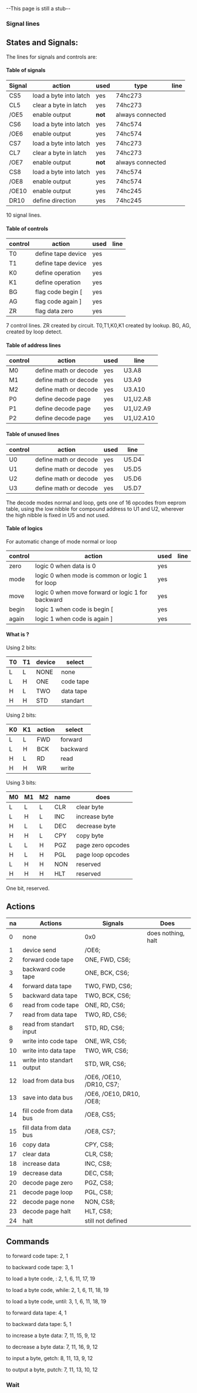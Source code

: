 
--This page is still a stub--

### Signal lines

## States and Signals:

The lines for signals and controls are:

#### Table of signals

| Signal | action | used | type | line |
| --- | --- | --- | --- | --- |
| CS5 | load a byte into latch | yes | 74hc273 | |
| CL5 | clear a byte in latch | yes | 74hc273 | |
| /OE5 | enable output | **not** | always connected |
| CS6 | load a byte into latch | yes | 74hc574 |  | 
| /OE6 | enable output | yes | 74hc574 |  |
| CS7 | load a byte into latch | yes |  74hc273 | |
| CL7 | clear a byte in latch | yes | 74hc273 | |
| /OE7 | enable output | **not** | always connected |
| CS8 | load a byte into latch | yes | 74hc574 |  |
| /OE8 | enable output | yes | 74hc574 |  |
| /OE10 | enable output | yes | 74hc245 |  |
| DR10 | define direction | yes | 74hc245 |  |

10 signal lines.

#### Table of controls

| control | action | used | line |
| --- | --- | --- | --- |
| T0 | define tape device | yes |  |
| T1 | define tape device | yes |  |
| K0 | define operation | yes | |
| K1 | define operation | yes | |
| BG | flag code begin [ | yes | |
| AG | flag code again ] | yes | |
| ZR | flag data zero | yes | |

7 control lines. ZR created by circuit. T0,T1,K0,K1 created by lookup. BG, AG, created by loop detect.

#### Table of address lines

| control | action | used | line |
| --- | --- | --- | --- |
| M0 | define math or decode | yes | U3.A8 |
| M1 | define math or decode | yes | U3.A9 |
| M2 | define math or decode | yes | U3.A10 |
| P0 | define decode page | yes | U1,U2.A8 |
| P1 | define decode page | yes | U1,U2.A9 |
| P2 | define decode page | yes | U1,U2.A10 |

#### Table of unused lines

| control | action | used | line |
| --- | --- | --- | --- |
| U0 | define math or decode | yes | U5.D4 |
| U1 | define math or decode | yes | U5.D5 |
| U2 | define math or decode | yes | U5.D6 |
| U3 | define math or decode | yes | U5.D7 |

The decode modes normal and loop, gets one of 16 opcodes from eeprom table, using the low nibble for compound address to U1 and U2, wherever the high nibble is fixed in U5 and not used. 

#### Table of logics

For automatic  change of mode normal or loop

| control | action | used | line |
| --- | --- | --- | --- |
| zero | logic 0 when data is 0 | yes |  |
| mode | logic 0 when mode is common or logic 1 for loop | yes |  |
| move | logic 0 when move forward or logic 1 for backward | yes |  |
| begin | logic 1 when code is begin [ | yes |  |
| again | logic 1 when code is again ] | yes | |

#### What is ?

Using 2 bits:

| T0 | T1 | device | select |
| --- | --- |  --- | --- |
| L | L | NONE | none |
| L | H | ONE | code tape |
| H | L | TWO | data tape |
| H | H | STD | standart |

Using 2 bits:

| K0 | K1 | action | select |
| --- | --- | --- | --- | 
| L | L | FWD | forward  |
| L | H | BCK | backward | 
| H | L | RD | read  | 
| H | H | WR | write |  

Using 3 bits:

| M0 | M1 | M2 | name | does | 
| --- | --- | --- | --- | --- |
| L | L | L | CLR | clear byte | 
| L | H | L | INC | increase byte | 
| H | L | L | DEC | decrease byte | 
| H | H | L | CPY | copy byte | 
| L | L | H | PGZ | page zero opcodes |
| H | L | H | PGL | page loop opcodes |
| L | H | H | NON | reserved |
| H | H | H | HLT | reserved |

One bit, reserved.

## Actions

| na | Actions | Signals | Does |
| -- | -- | -- | -- |
| 0 | none | 0x0 | does nothing, halt |
| 1 | device send | /OE6; | |
| 2 | forward code tape  | ONE, FWD, CS6; | |
| 3 | backward code tape | ONE, BCK, CS6; | |
| 4 | forward data tape | TWO, FWD, CS6; | |
| 5 | backward data tape| TWO, BCK, CS6; | |
| 6 | read from code tape | ONE, RD, CS6; | |
| 7 | read from data tape | TWO, RD, CS6; | |
| 8 | read from standart input | STD, RD, CS6; | |
| 9 | write into code tape | ONE, WR, CS6; | |
| 10 | write into data tape | TWO, WR, CS6; | |
| 11 | write into standart output | STD, WR, CS6; | |
| 12 | load from data bus | /OE6, /OE10, /DR10, CS7; | |
| 13 | save into data bus | /OE6, /OE10, DR10, /OE8; | |
| 14 | fill code from data bus | /OE8, CS5; | |
| 15 | fill data from data bus | /OE8, CS7; | |
| 16 | copy data | CPY, CS8; | |
| 17 | clear data | CLR, CS8; | |
| 18 | increase data | INC, CS8; | |
| 19 | decrease data | DEC, CS8; | |
| 20 | decode page zero | PGZ, CS8; | |
| 21 | decode page loop | PGL, CS8; | |
| 22 | decode page none | NON, CS8; | |
| 23 | decode page halt | HLT, CS8; | |
| 24 | halt | still not defined | |


## Commands

to forward code tape: 2, 1

to backward code tape: 3, 1

to load a byte code, : 2, 1, 6, 11, 17, 19

to load a byte code, while: 2, 1, 6, 11, 18, 19

to load a byte code, until: 3, 1, 6, 11, 18, 19

to forward data tape: 4, 1

to backward data tape: 5, 1

to increase a byte data: 7, 11, 15, 9, 12 

to decrease a byte data: 7, 11, 16, 9, 12

to input a byte, getch: 8, 11, 13, 9, 12

to output a byte, putch: 7, 11, 13, 10, 12

### Wait


